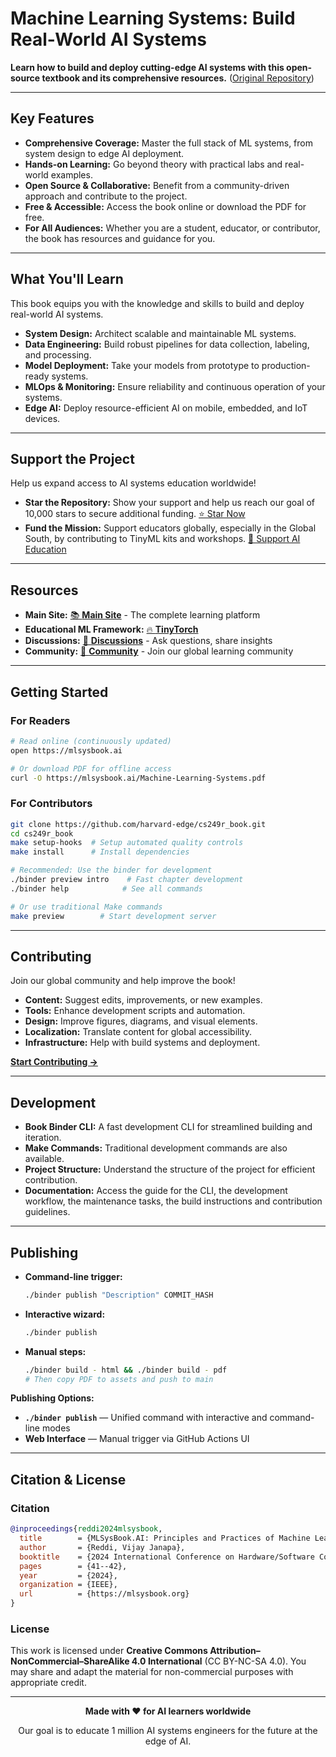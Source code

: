 # Machine Learning Systems: Build Real-World AI Systems

**Learn how to build and deploy cutting-edge AI systems with this open-source textbook and its comprehensive resources.** ([Original Repository](https://github.com/harvard-edge/cs249r_book))

---

## Key Features

*   **Comprehensive Coverage:** Master the full stack of ML systems, from system design to edge AI deployment.
*   **Hands-on Learning:** Go beyond theory with practical labs and real-world examples.
*   **Open Source & Collaborative:** Benefit from a community-driven approach and contribute to the project.
*   **Free & Accessible:** Access the book online or download the PDF for free.
*   **For All Audiences:** Whether you are a student, educator, or contributor, the book has resources and guidance for you.

---

## What You'll Learn

This book equips you with the knowledge and skills to build and deploy real-world AI systems.

*   **System Design:** Architect scalable and maintainable ML systems.
*   **Data Engineering:** Build robust pipelines for data collection, labeling, and processing.
*   **Model Deployment:** Take your models from prototype to production-ready systems.
*   **MLOps & Monitoring:** Ensure reliability and continuous operation of your systems.
*   **Edge AI:** Deploy resource-efficient AI on mobile, embedded, and IoT devices.

---

## Support the Project

Help us expand access to AI systems education worldwide!

*   **Star the Repository:** Show your support and help us reach our goal of 10,000 stars to secure additional funding. [⭐ Star Now](https://github.com/harvard-edge/cs249r_book)
*   **Fund the Mission:** Support educators globally, especially in the Global South, by contributing to TinyML kits and workshops. [💝 Support AI Education](https://opencollective.com/mlsysbook)

---

## Resources

*   **Main Site:** [📚 **Main Site**](https://mlsysbook.org) - The complete learning platform
*   **Educational ML Framework:** [🔥 **TinyTorch**](https://mlsysbook.org/tinytorch)
*   **Discussions:** [💬 **Discussions**](https://github.com/harvard-edge/cs249r_book/discussions) - Ask questions, share insights
*   **Community:** [👥 **Community**](https://mlsysbook.org/community) - Join our global learning community

---

## Getting Started

### For Readers

```bash
# Read online (continuously updated)
open https://mlsysbook.ai

# Or download PDF for offline access
curl -O https://mlsysbook.ai/Machine-Learning-Systems.pdf
```

### For Contributors

```bash
git clone https://github.com/harvard-edge/cs249r_book.git
cd cs249r_book
make setup-hooks  # Setup automated quality controls
make install      # Install dependencies

# Recommended: Use the binder for development
./binder preview intro    # Fast chapter development
./binder help            # See all commands

# Or use traditional Make commands
make preview        # Start development server
```

---

## Contributing

Join our global community and help improve the book!

*   **Content:** Suggest edits, improvements, or new examples.
*   **Tools:** Enhance development scripts and automation.
*   **Design:** Improve figures, diagrams, and visual elements.
*   **Localization:** Translate content for global accessibility.
*   **Infrastructure:** Help with build systems and deployment.

[**Start Contributing →**](docs/contribute.md)

---

## Development

*   **Book Binder CLI:** A fast development CLI for streamlined building and iteration.
*   **Make Commands:** Traditional development commands are also available.
*   **Project Structure:** Understand the structure of the project for efficient contribution.
*   **Documentation:** Access the guide for the CLI, the development workflow, the maintenance tasks, the build instructions and contribution guidelines.

---

## Publishing

*   **Command-line trigger:**
    ```bash
    ./binder publish "Description" COMMIT_HASH
    ```
*   **Interactive wizard:**
    ```bash
    ./binder publish
    ```
*   **Manual steps:**
    ```bash
    ./binder build - html && ./binder build - pdf
    # Then copy PDF to assets and push to main
    ```

**Publishing Options:**
*   **`./binder publish`** — Unified command with interactive and command-line modes
*   **Web Interface** — Manual trigger via GitHub Actions UI

---

## Citation & License

### Citation

```bibtex
@inproceedings{reddi2024mlsysbook,
  title        = {MLSysBook.AI: Principles and Practices of Machine Learning Systems Engineering},
  author       = {Reddi, Vijay Janapa},
  booktitle    = {2024 International Conference on Hardware/Software Codesign and System Synthesis (CODES+ ISSS)},
  pages        = {41--42},
  year         = {2024},
  organization = {IEEE},
  url          = {https://mlsysbook.org}
}
```

### License

This work is licensed under **Creative Commons Attribution–NonCommercial–ShareAlike 4.0 International** (CC BY-NC-SA 4.0). You may share and adapt the material for non-commercial purposes with appropriate credit.

---

<div align="center">

**Made with ❤️ for AI learners worldwide**

Our goal is to educate 1 million AI systems engineers for the future at the edge of AI.
</div>